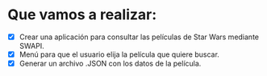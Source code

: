 # Que vamos a realizar:

* [x] Crear una aplicación para consultar las películas de Star Wars mediante SWAPI.
* [x] Menú para que el usuario elija la película que quiere buscar.
* [x] Generar un archivo .JSON con los datos de la película.